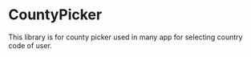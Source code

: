 # CountyPicker
This library is for county picker used in many app for selecting country code of user.
